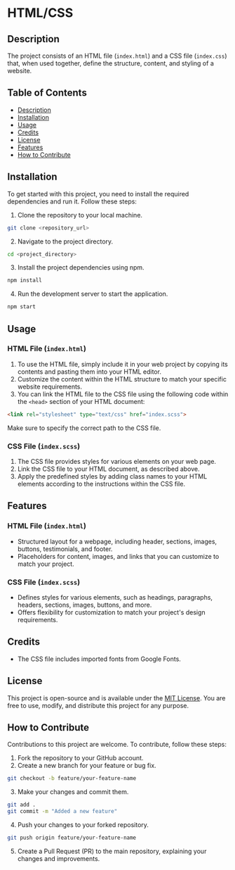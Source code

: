 # HTML/CSS

## Description

The project consists of an HTML file (`index.html`) and a CSS file (`index.css`) that, when used together, define the structure, content, and styling of a website.

## Table of Contents

- [Description](#description)
- [Installation](#installation)
- [Usage](#usage)
- [Credits](#credits)
- [License](#license)
- [Features](#features)
- [How to Contribute](#how-to-contribute)

## Installation

To get started with this project, you need to install the required dependencies and run it. Follow these steps:

1. Clone the repository to your local machine.

```bash
git clone <repository_url>
```

2. Navigate to the project directory.

```bash
cd <project_directory>
```

3. Install the project dependencies using npm.

```bash
npm install
```

4. Run the development server to start the application.

```bash
npm start
```

## Usage

### HTML File (`index.html`)

1. To use the HTML file, simply include it in your web project by copying its contents and pasting them into your HTML editor.
2. Customize the content within the HTML structure to match your specific website requirements.
3. You can link the HTML file to the CSS file using the following code within the `<head>` section of your HTML document:

```html
<link rel="stylesheet" type="text/css" href="index.scss">
```
Make sure to specify the correct path to the CSS file.

### CSS File (`index.scss`)
1. The CSS file provides styles for various elements on your web page.
2. Link the CSS file to your HTML document, as described above.
3. Apply the predefined styles by adding class names to your HTML elements according to the instructions within the CSS file.

## Features

### HTML File (`index.html`)
* Structured layout for a webpage, including header, sections, images, buttons, testimonials, and footer.
* Placeholders for content, images, and links that you can customize to match your project.

### CSS File (`index.scss`)
* Defines styles for various elements, such as headings, paragraphs, headers, sections, images, buttons, and more.
* Offers flexibility for customization to match your project's design requirements.

## Credits

* The CSS file includes imported fonts from Google Fonts.

## License

This project is open-source and is available under the [MIT License](LICENSE). You are free to use, modify, and distribute this project for any purpose.

## How to Contribute

Contributions to this project are welcome. To contribute, follow these steps:

1. Fork the repository to your GitHub account.
2. Create a new branch for your feature or bug fix.

```bash
git checkout -b feature/your-feature-name
```

3. Make your changes and commit them.

```bash
git add .
git commit -m "Added a new feature"
```

4. Push your changes to your forked repository.

```bash 
git push origin feature/your-feature-name
```

5. Create a Pull Request (PR) to the main repository, explaining your changes and improvements.
